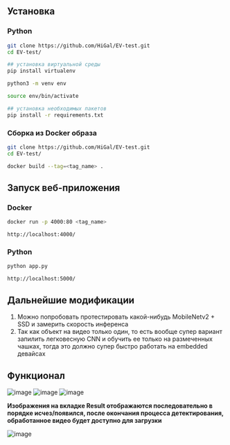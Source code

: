 ## Установка

### Python
```bash
git clone https://github.com/HiGal/EV-test.git
cd EV-test/
```
```bash
## установка виртуальной среды
pip install virtualenv

python3 -m venv env

source env/bin/activate

## установка необходимых пакетов
pip install -r requirements.txt
```
### Сборка из Docker образа
```bash
git clone https://github.com/HiGal/EV-test.git
cd EV-test/
```
```bash
docker build --tag=<tag_name> .
```
## Запуск веб-приложения

### Docker
```bash
docker run -p 4000:80 <tag_name>
```
```http
http://localhost:4000/
```

### Python
```bash
python app.py
```
```http
http://localhost:5000/
```

## Дальнейшие модификации
1. Можно попробовать протестировать какой-нибудь MobileNetv2 + SSD и замерить скорость инференса
2. Так как объект на видео только один, то есть вообще супер вариант запилить легковесную CNN и обучить ее только на размеченных чашках, тогда это должно супер быстро работать на embedded девайсах

## Функционал

![image](https://user-images.githubusercontent.com/35590424/63963836-88c89100-ca9e-11e9-9ba3-8924de53c567.png)
![image](https://user-images.githubusercontent.com/35590424/63963951-b9102f80-ca9e-11e9-9561-2f01124cbcc7.png)
![image](https://user-images.githubusercontent.com/35590424/63963981-c4fbf180-ca9e-11e9-9345-d3f91120f0d3.png)

**Изображения на вкладке Result отображаются последовательно в порядке исчез/появился, после окончания процесса детектирования, обработанное видео будет доступно для загрузки**

![image](https://user-images.githubusercontent.com/35590424/63963804-78b0b180-ca9e-11e9-9184-33512b010c72.png)



